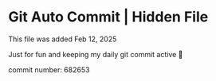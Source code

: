 # Git Auto Commit | Hidden File

This file was added Feb 12, 2025

Just for fun and keeping my daily git commit active 🤪

commit number: 682653
